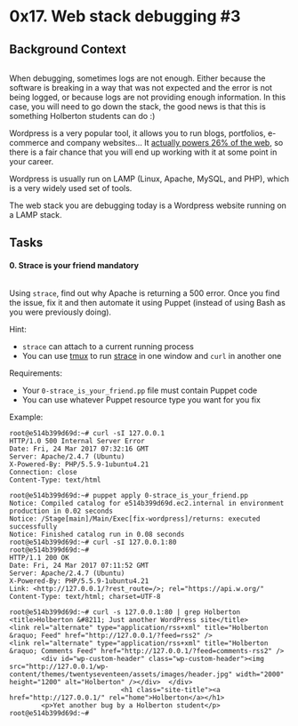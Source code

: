<h1 class="gap">0x17. Web stack debugging #3</h1>


 <h2>Background Context</h2>

<p><img src="https://s3.amazonaws.com/intranet-projects-files/holbertonschool-sysadmin_devops/293/d42WuBh.png" alt="" style=""></p>

<p>When debugging, sometimes logs are not enough. Either because the software is breaking in a way that was not expected and the error is not being logged, or because logs are not providing enough information. In this case, you will need to go down the stack, the good news is that this is something Holberton students can do :)</p>

<p>Wordpress is a very popular tool, it allows you to run blogs, portfolios, e-commerce and company websites… It <a href="/rltoken/Ah9_LmUi191dqxT-Zx7uhg" title="actually powers 26% of the web" target="_blank">actually powers 26% of the web</a>, so there is a fair chance that you will end up working with it at some point in your career.</p>

<p>Wordpress is usually run on LAMP (Linux, Apache, MySQL, and PHP), which is a very widely used set of tools. </p>

<p>The web stack you are debugging today is a Wordpress website running on a LAMP stack.</p>


<h2 class="gap">Tasks</h2>

<h4 class="task">
    0. Strace is your friend
      <span class="alert alert-warning mandatory-optional">
        mandatory
      </span>
  </h4>

  

  <!-- Progress vs Score -->

  <!-- Task Body -->
  <p><a href="https://youtu.be/uHEzt1QuASo" target="_blank"><img src="https://holbertonintranet.s3.amazonaws.com/uploads/medias/2019/6/f5af5167e65bd3101f76.png?X-Amz-Algorithm=AWS4-HMAC-SHA256&amp;X-Amz-Credential=AKIARDDGGGOUWMNL5ANN%2F20210217%2Fus-east-1%2Fs3%2Faws4_request&amp;X-Amz-Date=20210217T151045Z&amp;X-Amz-Expires=86400&amp;X-Amz-SignedHeaders=host&amp;X-Amz-Signature=7d2d438fe72e9763d52b6d0834d072f9bac2b1e42ba03237bf44dbfe07a380fb" alt="" style=""></a></p>

<p>Using <code>strace</code>, find out why Apache is returning a 500 error. Once you find the issue, fix it and then automate it using Puppet (instead of using Bash as you were previously doing).</p>

<p>Hint:</p>

<ul>
<li><code>strace</code> can attach to a current running process</li>
<li>You can use <a href="/rltoken/4KkxME6-3aY9fgfok6HNFA" title="tmux" target="_blank">tmux</a> to run <a href="/rltoken/OUc10nTtuZG65adFVbkYag" title="strace" target="_blank">strace</a> in one window and <code>curl</code> in another one</li>
</ul>

<p>Requirements:</p>

<ul>
<li>Your <code>0-strace_is_your_friend.pp</code> file must contain Puppet code</li>
<li>You can use whatever Puppet resource type you want for you fix</li>
</ul>

<p>Example:</p>

<pre><code>root@e514b399d69d:~# curl -sI 127.0.0.1
HTTP/1.0 500 Internal Server Error
Date: Fri, 24 Mar 2017 07:32:16 GMT
Server: Apache/2.4.7 (Ubuntu)
X-Powered-By: PHP/5.5.9-1ubuntu4.21
Connection: close
Content-Type: text/html

root@e514b399d69d:~# puppet apply 0-strace_is_your_friend.pp
Notice: Compiled catalog for e514b399d69d.ec2.internal in environment production in 0.02 seconds
Notice: /Stage[main]/Main/Exec[fix-wordpress]/returns: executed successfully
Notice: Finished catalog run in 0.08 seconds
root@e514b399d69d:~# curl -sI 127.0.0.1:80
root@e514b399d69d:~#
HTTP/1.1 200 OK
Date: Fri, 24 Mar 2017 07:11:52 GMT
Server: Apache/2.4.7 (Ubuntu)
X-Powered-By: PHP/5.5.9-1ubuntu4.21
Link: &lt;http://127.0.0.1/?rest_route=/&gt;; rel="https://api.w.org/"
Content-Type: text/html; charset=UTF-8

root@e514b399d69d:~# curl -s 127.0.0.1:80 | grep Holberton
&lt;title&gt;Holberton &amp;#8211; Just another WordPress site&lt;/title&gt;
&lt;link rel="alternate" type="application/rss+xml" title="Holberton &amp;raquo; Feed" href="http://127.0.0.1/?feed=rss2" /&gt;
&lt;link rel="alternate" type="application/rss+xml" title="Holberton &amp;raquo; Comments Feed" href="http://127.0.0.1/?feed=comments-rss2" /&gt;
        &lt;div id="wp-custom-header" class="wp-custom-header"&gt;&lt;img src="http://127.0.0.1/wp-content/themes/twentyseventeen/assets/images/header.jpg" width="2000" height="1200" alt="Holberton" /&gt;&lt;/div&gt;  &lt;/div&gt;
                            &lt;h1 class="site-title"&gt;&lt;a href="http://127.0.0.1/" rel="home"&gt;Holberton&lt;/a&gt;&lt;/h1&gt;
        &lt;p&gt;Yet another bug by a Holberton student&lt;/p&gt;
root@e514b399d69d:~#
</code></pre>
